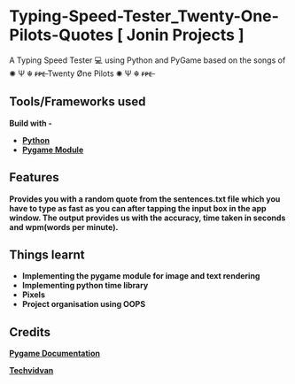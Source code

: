 # Typing-Speed-Tester_Twenty-One-Pilots-Quotes [ Jonin Projects ]
A Typing Speed Tester 💻 using Python  and PyGame based on the songs of ✺ Ψ ☬ ғ̶ᴘ̶ᴇ̶ Twenty Øne Pilots ✺ Ψ ☬ ғ̶ᴘ̶ᴇ̶

## Tools/Frameworks used 
<b>Build with<b> -
 - [Python](https://python.org)
 - [Pygame Module](https://pygame.org)

## Features 
Provides you with a random quote from the sentences.txt file which you have to type as fast as you can after tapping the input box in the app window. The output provides us with the accuracy, time taken in seconds and wpm(words per minute).

## Things learnt 
- Implementing the pygame module for image and text rendering
- Implementing python time library
- Pixels
- Project organisation using OOPS 

## Credits
[Pygame Documentation](https://pygame.org/docs)

[Techvidvan](https://techvidvan.com)


  
